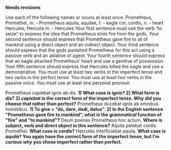 **Needs revisions**

Use each of the following names or nouns at least once:
Prometheus, Prometheī, m. - Prometheus
aquila, aquilae, f. - eagle
cor, cordis, n. - heart
Hercules, Herculis m. - Hercules
Your first sentence must use the verb “to seize” to express the idea that Prometheus stole fire from the gods.
Your second sentence should express that Prometheus gave fire to all of mankind using a direct object and an indirect object.
Your third sentence should express that the gods punished Prometheus for this act using a passive verb and an ablative of agent.
Your fourth sentence should express that an eagle attacked Prometheus’ heart and use a genitive of possession.
Your fifth sentence should express that Hercules killed the eagle and use a demonstrative.
You must use at least two verbs in the imperfect tense and two verbs in the perfect tense.
You must use at least two verbs in the passive voice.
You must use at least one personal pronoun


Prometheus capiebat ignis ab dis. **1) What case is *ignis*?  2) What form is *dis*?  3) *capiebat* is the correct form of the imperfect tense.  Why did you choose that rather than perfect?**
Prometheus ducebat ignis ab omnibus hominibus. **1) To give = "do, dare, dedi, datus".  2) In the English sentence "Prometheus gave fire to mankind", what is the grammatical function of "fire" and "to mankind"?**
Deum poenas Prometheus hoc actum.  **Where is subject, verb and direct object in this sentence?**
Aquila petebat cordis Promethei. **What case is *cordis*?**
Hercules interficiebat aquila.  **What case is *aquila*?  You again have the correct form of the imperfect tense, but I'm curious why you chose imperfect rather than perfect.**
